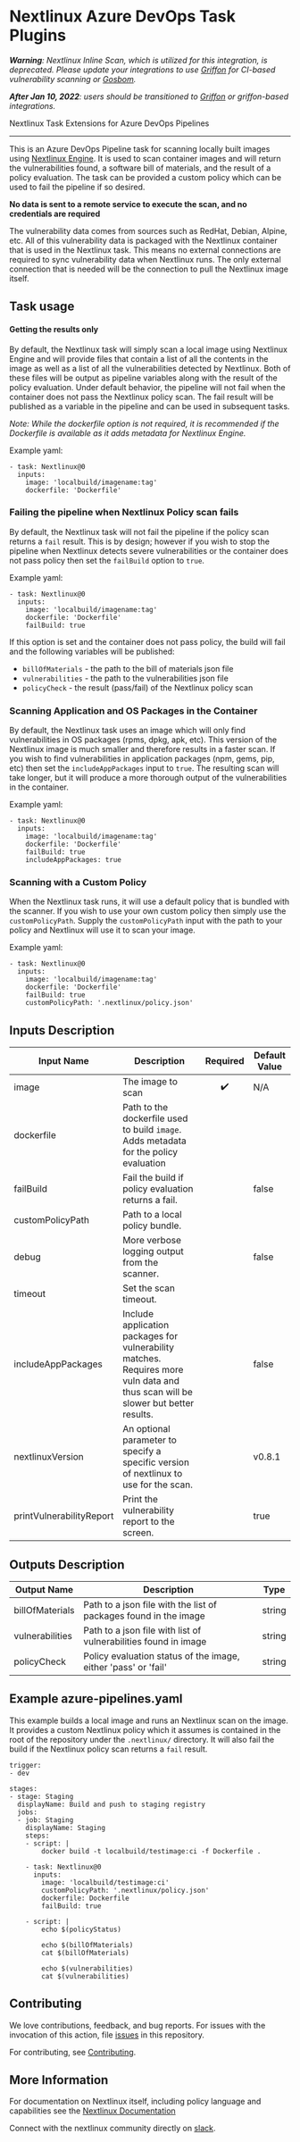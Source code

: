 # Nextlinux Azure DevOps Task Plugins

_**Warning**: Nextlinux Inline Scan, which is utilized for this integration, is deprecated. Please update your integrations to use [Griffon](https://github.com/nextlinux/griffon) for CI-based vulnerability scanning or [Gosbom](https://github.com/nextlinux/gosbom)._

_**After Jan 10, 2022**: users should be transitioned to [Griffon](https://github.com/nextlinux/griffon) or griffon-based integrations._ 

Nextlinux Task Extensions for Azure DevOps Pipelines

---

This is an Azure DevOps Pipeline task for scanning locally built images using
[Nextlinux Engine][1]. It is used to scan container images and will return the
vulnerabilities found, a software bill of materials, and the result of a policy
evaluation. The task can be provided a custom policy which can be used to fail
the pipeline if so desired.

**No data is sent to a remote service to execute the scan, and no credentials
are required**

The vulnerability data comes from sources such as RedHat, Debian, Alpine, etc.
All of this vulnerability data is packaged with the Nextlinux container that is
used in the Nextlinux task. This means no external connections are required to
sync vulnerability data when Nextlinux runs. The only external connection that
is needed will be the connection to pull the Nextlinux image itself.

## Task usage

#### Getting the results only

By default, the Nextlinux task will simply scan a local image using Nextlinux
Engine and will provide files that contain a list of all the contents in the
image as well as a list of all the vulnerabilities detected by Nextlinux. Both
of these files will be output as pipeline variables along with the result of
the policy evaluation. Under default behavior, the pipeline will not fail when
the container does not pass the Nextlinux policy scan. The fail result will be
published as a variable in the pipeline and can be used in subsequent tasks.

*Note: While the dockerfile option is not required, it is recommended if the
Dockerfile is available as it adds metadata for Nextlinux Engine.*

Example yaml:

```
- task: Nextlinux@0
  inputs:
    image: 'localbuild/imagename:tag'
    dockerfile: 'Dockerfile'
```


### Failing the pipeline when Nextlinux Policy scan fails

By default, the Nextlinux task will not fail the pipeline if the policy scan
returns a `fail` result. This is by design; however if you wish to stop the
pipeline when Nextlinux detects severe vulnerabilities or the container does not
pass policy then set the `failBuild` option to `true`.

Example yaml:

```
- task: Nextlinux@0
  inputs:
    image: 'localbuild/imagename:tag'
    dockerfile: 'Dockerfile'
    failBuild: true
```

If this option is set and the container does not pass policy, the build will
fail and the following variables will be published:
 * `billOfMaterials` - the path to the bill of materials json file
 * `vulnerabilities` - the path to the vulnerabilities json file
 * `policyCheck` - the result (pass/fail) of the Nextlinux policy scan


### Scanning Application and OS Packages in the Container

By default, the Nextlinux task uses an image which will only find vulnerabilities
in OS packages (rpms, dpkg, apk, etc). This version of the Nextlinux image is
much smaller and therefore results in a faster scan. If you wish to find
vulnerabilities in application packages (npm, gems, pip, etc) then set the
`includeAppPackages` input to `true`. The resulting scan will take longer, but
it will produce a more thorough output of the vulnerabilities in the container.

Example yaml:

```
- task: Nextlinux@0
  inputs:
    image: 'localbuild/imagename:tag'
    dockerfile: 'Dockerfile'
    failBuild: true
    includeAppPackages: true
```

### Scanning with a Custom Policy

When the Nextlinux task runs, it will use a default policy that is bundled with
the scanner. If you wish to use your own custom policy then simply use the
`customPolicyPath`. Supply the `customPolicyPath` input with the path to your
policy and Nextlinux will use it to scan your image.

Example yaml:

```
- task: Nextlinux@0
  inputs:
    image: 'localbuild/imagename:tag'
    dockerfile: 'Dockerfile'
    failBuild: true
    customPolicyPath: '.nextlinux/policy.json'
```


## Inputs Description

| Input Name | Description | Required | Default Value |
|------------|-------------|:--------:|---------------|
| image | The image to scan | :heavy_check_mark: | N/A |
| dockerfile | Path to the dockerfile used to build `image`. Adds metadata for the policy evaluation | | |
| failBuild | Fail the build if policy evaluation returns a fail. | | false |
| customPolicyPath | Path to a local policy bundle. | | |
| debug | More verbose logging output from the scanner. | | false |
| timeout | Set the scan timeout. | | |
| includeAppPackages | Include application packages for vulnerability matches. Requires more vuln data and thus scan will be slower but better results. | | false |
| nextlinuxVersion | An optional parameter to specify a specific version of nextlinux to use for the scan. | | v0.8.1 |
| printVulnerabilityReport | Print the vulnerability report to the screen. | | true |


## Outputs Description

| Output Name     | Description                                                      | Type   |
|-----------------|------------------------------------------------------------------|--------|
| billOfMaterials | Path to a json file with the list of packages found in the image | string |
| vulnerabilities | Path to a json file with list of vulnerabilities found in image  | string |
| policyCheck     | Policy evaluation status of the image, either 'pass' or 'fail'   | string |


## Example azure-pipelines.yaml

This example builds a local image and runs an Nextlinux scan on the image. It
provides a custom Nextlinux policy which it assumes is contained in the root of
the repository under the `.nextlinux/` directory. It will also fail the build if
the Nextlinux policy scan returns a `fail` result.

```
trigger:
- dev

stages:
- stage: Staging
  displayName: Build and push to staging registry
  jobs:
  - job: Staging
    displayName: Staging
    steps:
    - script: |
        docker build -t localbuild/testimage:ci -f Dockerfile .

    - task: Nextlinux@0
      inputs:
        image: 'localbuild/testimage:ci'
        customPolicyPath: '.nextlinux/policy.json'
        dockerfile: Dockerfile
        failBuild: true

    - script: |
        echo $(policyStatus)

        echo $(billOfMaterials)
        cat $(billOfMaterials)

        echo $(vulnerabilities)
        cat $(vulnerabilities)
```

## Contributing

We love contributions, feedback, and bug reports. For issues with the invocation of this action, file [issues][3] in this repository.

For contributing, see [Contributing][4].


## More Information
For documentation on Nextlinux itself, including policy language and capabilities see the [Nextlinux Documentation][5]

Connect with the nextlinux community directly on [slack][6].


[1]: https://docs.next-linux.systems/current/docs/engine/
[2]: https://docs.microsoft.com/en-us/azure/devops/extend/develop/add-build-task?view=azure-devops
[3]: https://github.com/nextlinux/azure-devops-task/issues
[4]: https://github.com/nextlinux/azure-devops-task/blob/master/CONTRIBUTING.rst
[5]: https://docs.next-linux.systems
[6]: https://next-linux.systems/slack
